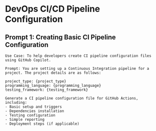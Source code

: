# DevOps CI/CD Pipeline Configuration

## Prompt 1: Creating Basic CI Pipeline Configuration
```
Use Case: To help developers create CI pipeline configuration files using GitHub Copilot.

Prompt: You are setting up a Continuous Integration pipeline for a project. The project details are as follows:

project_type: {project_type}
programming_language: {programming_language}
testing_framework: {testing_framework}

Generate a CI pipeline configuration file for GitHub Actions, including:
- Basic setup and triggers
- Dependencies installation
- Testing configuration
- Simple reporting
- Deployment steps (if applicable)
```